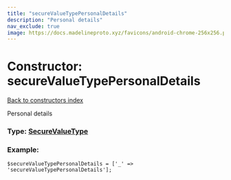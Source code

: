 ```yaml
---
title: "secureValueTypePersonalDetails"
description: "Personal details"
nav_exclude: true
image: https://docs.madelineproto.xyz/favicons/android-chrome-256x256.png
---
```

# Constructor: secureValueTypePersonalDetails  
[Back to constructors index](/API_docs/constructors/index.html)



Personal details




### Type: [SecureValueType](/API_docs/types/SecureValueType.html)


### Example:

```
$secureValueTypePersonalDetails = ['_' => 'secureValueTypePersonalDetails'];
```  
